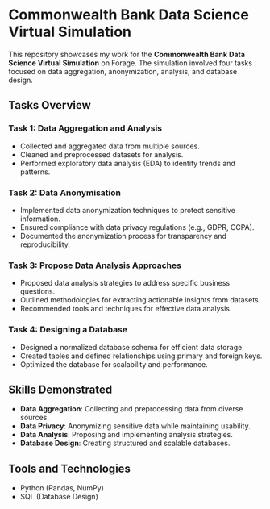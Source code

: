 # Commonwealth Bank Data Science Virtual Simulation

This repository showcases my work for the **Commonwealth Bank Data Science Virtual Simulation** on Forage. The simulation involved four tasks focused on data aggregation, anonymization, analysis, and database design.

## Tasks Overview

### **Task 1: Data Aggregation and Analysis**
- Collected and aggregated data from multiple sources.
- Cleaned and preprocessed datasets for analysis.
- Performed exploratory data analysis (EDA) to identify trends and patterns.

### **Task 2: Data Anonymisation**
- Implemented data anonymization techniques to protect sensitive information.
- Ensured compliance with data privacy regulations (e.g., GDPR, CCPA).
- Documented the anonymization process for transparency and reproducibility.

### **Task 3: Propose Data Analysis Approaches**
- Proposed data analysis strategies to address specific business questions.
- Outlined methodologies for extracting actionable insights from datasets.
- Recommended tools and techniques for effective data analysis.

### **Task 4: Designing a Database**
- Designed a normalized database schema for efficient data storage.
- Created tables and defined relationships using primary and foreign keys.
- Optimized the database for scalability and performance.

## Skills Demonstrated
- **Data Aggregation**: Collecting and preprocessing data from diverse sources.
- **Data Privacy**: Anonymizing sensitive data while maintaining usability.
- **Data Analysis**: Proposing and implementing analysis strategies.
- **Database Design**: Creating structured and scalable databases.

## Tools and Technologies
- Python (Pandas, NumPy)
- SQL (Database Design)
